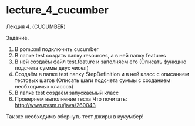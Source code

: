 # lecture_4_cucumber
Лекция 4. (CUCUMBER)

Задание.
1.	В pom.xml подключить cucumber
2.	В папке test создать папку resources, а в ней папку features
3.	В ней создаём файл test.feature и заполняем его (Описать функцию подсчета суммы двух чисел)
4.	Создаём в папке test папку StepDefinition и в ней класс c описанием тестовых шагов (Описать шаги подсчета суммы с созданием необходимых классов)
5.	В папке test создаём запускаемый класс
6.	Проверяем выполнение теста
Что почитать:
http://www.pvsm.ru/java/260043

Так же необходимо обернуть тест джиры в кукумбер!

